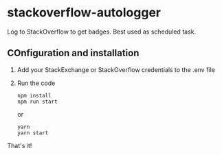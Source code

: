 # stackoverflow-autologger

Log to StackOverflow to get badges. Best used as scheduled task.

## COnfiguration and installation

1. Add your StackExchange or StackOverflow credentials to the .env file

2. Run the code
    ```shell script
    npm install
    npm run start
    ```
    or
    ```shell script
    yarn
    yarn start
    ```

That's it!
